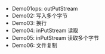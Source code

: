 - Demo01ops: outPutStream
- Demo02: 写入多个字节
- Demo03: 换行
- Demo04: inPutStream 读取
- Demo05: inPutStream 读取多个字节
- Demo06: 文件复制